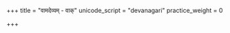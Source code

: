 +++
title = "वामदेव्यम् - वाक्"
unicode_script = "devanagari"
practice_weight = 0

+++
<div class="js_include" url="/vedAH/sAma/paravastu-saama/devaH/indraH/vAmadevyam-vAk/"  newLevelForH1="1" includeTitle="true"> </div>